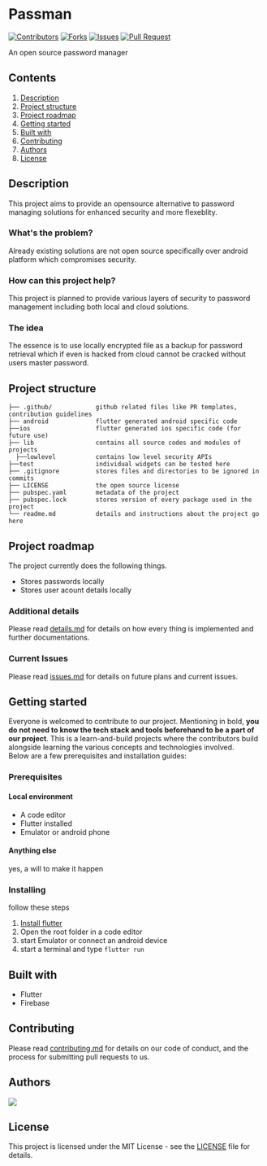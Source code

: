 # Passman

[![Contributors](https://img.shields.io/github/contributors/dsckgec/passman.svg)](https://github.com/dsckgec/passman/graphs/contributors) [![Forks](https://img.shields.io/github/forks/dsckgec/passman.svg)](https://github.com/dsckgec/passman/network/members) [![Issues](https://img.shields.io/github/issues/dsckgec/passman.svg)](https://github.com/dsckgec/passman/issues) [![Pull Request](https://img.shields.io/github/issues-pr-closed-raw/dsckgec/passman)](https://github.com/dsckgec/passman/pulls)


An open source password manager

## Contents

1. [Description](#description)
1. [Project structure](#project-structure)
1. [Project roadmap](#project-roadmap)
1. [Getting started](#getting-started)
1. [Built with](#built-with)
1. [Contributing](#contributing)
1. [Authors](#authors)
1. [License](#license)

## Description
This project aims to provide an opensource alternative to password managing solutions for enhanced security and more flexeblity.
### What's the problem?
Already existing solutions are not open source specifically over android platform which compromises security.
### How can this project help?
This project is planned to provide various layers of security to password management including both local and cloud solutions.
### The idea
The essence is to use locally encrypted file as a backup for password retrieval which if even is hacked from cloud cannot be cracked without users master password.  
## Project structure

```
├── .github/            github related files like PR templates, contribution guidelines
├── android             flutter generated android specific code
├──ios                  flutter generated ios specific code (for future use)
├── lib                 contains all source codes and modules of projects
  ├──lowlevel           contains low level security APIs
├──test                 individual widgets can be tested here
├── .gitignore          stores files and directories to be ignored in commits
├── LICENSE             the open source license
├── pubspec.yaml        metadata of the project
├── pubspec.lock        stores version of every package used in the project
└── readme.md           details and instructions about the project go here

```

## Project roadmap

The project currently does the following things.

- Stores passwords locally
- Stores user acount details locally
### Additional details
Please read [details.md](details.md) for details on how every thing is implemented and further documentations.

### Current Issues
Please read [issues.md](issues.md) for details on future plans and current issues.

## Getting started
Everyone is welcomed to contribute to our project. Mentioning in bold, **you do not need to know the tech stack and tools beforehand to be a part of our project**. This is a learn-and-build projects where the contributors build alongside learning the various concepts and technologies involved. <br />Below are a few prerequisites and installation guides:


### Prerequisites
#### Local environment
-   A code editor
-   Flutter installed
-   Emulator or android phone
#### Anything else
yes, a will to make it happen
### Installing
follow these steps
1. [Install flutter](https://flutter.dev/docs/get-started/install)
1. Open the root folder in a code editor
1. start Emulator or connect an android device
1. start a terminal and type `flutter run` 

## Built with

- Flutter
- Firebase

## Contributing

Please read [contributing.md](contributing.md) for details on our code of conduct, and the process for submitting pull requests to us.

## Authors

<a href="https://github.com/DSCKGEC/passman/graphs/contributors">
  <img src="https://contrib.rocks/image?repo=DSCKGEC/passman" />
</a>


## License

This project is licensed under the MIT License - see the [LICENSE](LICENSE) file for details.
